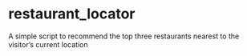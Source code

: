 # restaurant_locator
A simple script to recommend the top three restaurants nearest to the visitor’s current location
